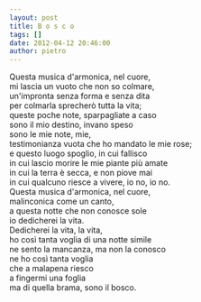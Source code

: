 ```yaml
---
layout: post
title: B o s c o
tags: []
date: 2012-04-12 20:46:00
author: pietro
---
```

Questa musica d'armonica, nel cuore,<br/>mi lascia un vuoto che non so colmare,<br/>un'impronta senza forma e senza dita<br/>per colmarla sprecherò tutta la vita;<br/>queste poche note, sparpagliate a caso<br/>sono il mio destino, invano speso<br/>sono le mie note, mie,<br/>testimonianza vuota che ho mandato le mie rose;<br/>e questo luogo spoglio, in cui fallisco<br/>in cui lascio morire le mie piante più amate<br/>in cui la terra è secca, e non piove mai<br/>in cui qualcuno riesce a vivere, io no, io no.<br/>Questa musica d'armonica, nel cuore,<br/>malinconica come un canto,<br/>a questa notte che non conosce sole<br/>io dedicherei la vita.<br/>Dedicherei la vita, la vita,<br/>ho così tanta voglia di una notte simile<br/>ne sento la mancanza, ma non la conosco<br/>ne ho così tanta voglia<br/>che a malapena riesco<br/>a fingermi una foglia<br/>ma di quella brama, sono il bosco.
